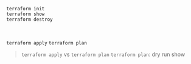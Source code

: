 `terraform init` <br>
`terraform show` <br>
`terraform destroy` <br>
 
 <br>

`terraform apply`
`terraform plan`


> `terraform apply` vs `terraform plan`
> `terraform plan`: dry run show
